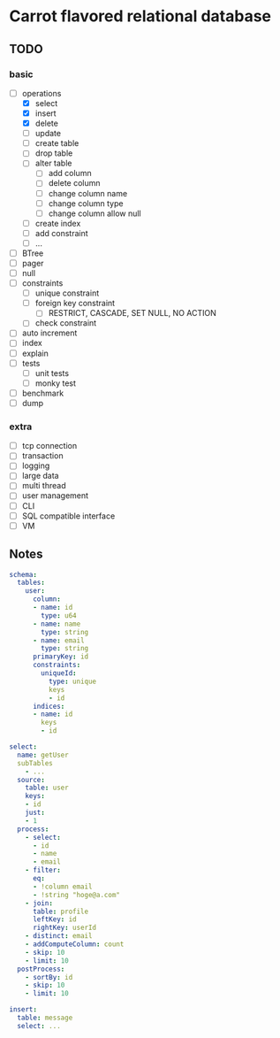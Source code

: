# Carrot flavored relational database

## TODO

### basic

- [ ] operations
  - [x] select
  - [x] insert
  - [x] delete
  - [ ] update
  - [ ] create table
  - [ ] drop table
  - [ ] alter table
    - [ ] add column
    - [ ] delete column
    - [ ] change column name
    - [ ] change column type
    - [ ] change column allow null
  - [ ] create index
  - [ ] add constraint
  - [ ] ...
- [ ] BTree
- [ ] pager
- [ ] null
- [ ] constraints
  - [ ] unique constraint
  - [ ] foreign key constraint
    - [ ] RESTRICT, CASCADE, SET NULL, NO ACTION
  - [ ] check constraint
- [ ] auto increment
- [ ] index
- [ ] explain
- [ ] tests
  - [ ] unit tests
  - [ ] monky test
- [ ] benchmark
- [ ] dump

### extra

- [ ] tcp connection
- [ ] transaction
- [ ] logging
- [ ] large data
- [ ] multi thread
- [ ] user management
- [ ] CLI
- [ ] SQL compatible interface
- [ ] VM

## Notes

``` yaml
schema:
  tables:
    user:
      column:
      - name: id
        type: u64
      - name: name
        type: string
      - name: email
        type: string
      primaryKey: id
      constraints:
        uniqueId:
          type: unique
          keys
          - id
      indices:
      - name: id
        keys
        - id  

select:
  name: getUser
  subTables
    - ...
  source:
    table: user
    keys:
    - id
    just:
    - 1
  process:
    - select:
      - id
      - name
      - email
    - filter:
      eq:
      - !column email
      - !string "hoge@a.com"
    - join:
      table: profile
      leftKey: id
      rightKey: userId
    - distinct: email
    - addComputeColumn: count
    - skip: 10
    - limit: 10
  postProcess:
    - sortBy: id
    - skip: 10
    - limit: 10

insert:
  table: message
  select: ...
```
